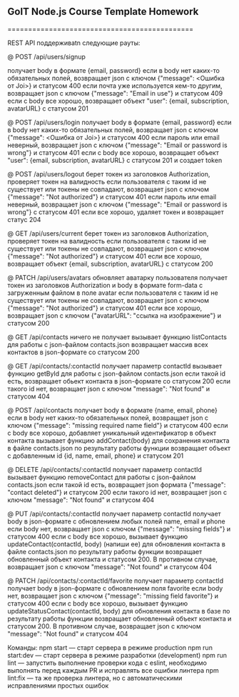 ## GoIT Node.js Course Template Homework

=============================================

REST API поддерживаtn следующие рауты:

@ POST /api/users/signup

получает body в формате {email, password}
если в body нет каких-то обязательных полей, возвращает json с ключом {"message": <Ошибка от Joi>} и статусом 400
если почта уже используется кем-то другим, возвращает json с ключом {"message": "Email in use"} и статусом 409
если с body все хорошо, возвращает объект "user": {email, subscription, avatarURL} с статусом 201

@ POST /api/users/login
получает body в формате {email, password}
если в body нет каких-то обязательных полей, возвращает json с ключом {"message": <Ошибка от Joi>} и статусом 400
если пароль или email неверный, возвращает json с ключом {"message": "Email or password is wrong"} и статусом 401
если с body все хорошо, возвращает объект "user": {email, subscription, avatarURL} с статусом 201 и создает token

@ POST /api/users/logout
берет токен из заголовков Authorization, проверяет токен на валидность
если пользователя с таким id не существует или токены не совпадают, возвращает json с ключом {"message": "Not authorized"} и статусом 401
если пароль или email неверный, возвращает json с ключом {"message": "Email or password is wrong"} с статусом 401
если все хорошо, удаляет токен и возвращает статус 204

@ GET /api/users/current
берет токен из заголовков Authorization, проверяет токен на валидность
если пользователя с таким id не существует или токены не совпадают, возвращает json с ключом {"message": "Not authorized"} и статусом 401
если все хорошо, возвращает объект {email, subscription, avatarURL} с статусом 200

@ PATCH /api/users/avatars
обновляет аватарку пользователя
получает токен из заголовков Authorization и body в формате form-data с загруженным файлом в поле avatar
если пользователя с таким id не существует или токены не совпадают, возвращает json с ключом {"message": "Not authorized"} и статусом 401
если все хорошо, возвращает json с ключом {"avatarURL": "ссылка на изображение"} и статусом 200

@ GET /api/contacts
ничего не получает
вызывает функцию listContacts для работы с json-файлом contacts.json
возвращает массив всех контактов в json-формате со статусом 200

@ GET /api/contacts/:contactId
получает параметр contactId
вызывает функцию getById для работы с json-файлом contacts.json
если такой id есть, возвращает обьект контакта в json-формате со статусом 200
если такого id нет, возвращает json с ключом "message": "Not found" и статусом 404

@ POST /api/contacts
получает body в формате {name, email, phone}
если в body нет каких-то обязательных полей, возвращает json с ключом {"message": "missing required name field"} и статусом 400
если с body все хорошо, добавляет уникальный идентификатор в объект контакта
вызывает функцию addContact(body) для сохранения контакта в файле contacts.json
по результату работы функции возвращает объект с добавленным id {id, name, email, phone} и статусом 201

@ DELETE /api/contacts/:contactId
получает параметр contactId
вызывает функцию removeContact для работы с json-файлом contacts.json
если такой id есть, возвращает json формата {"message": "contact deleted"} и статусом 200
если такого id нет, возвращает json с ключом "message": "Not found" и статусом 404

@ PUT /api/contacts/:contactId
получает параметр contactId
получает body в json-формате c обновлением любых полей name, email и phone
если body нет, возвращает json с ключом {"message": "missing fields"} и статусом 400
если с body все хорошо, вызывает функцию updateContact(contactId, body) (напиши ее) для обновления контакта в файле contacts.json
по результату работы функции возвращает обновленный объект контакта и статусом 200. В противном случае, возвращает json с ключом "message": "Not found" и статусом 404

@ PATCH /api/contacts/:contactId/favorite
получает параметр contactId
получает body в json-формате c обновлением поля favorite
если body нет, возвращает json с ключом {"message": "missing field favorite"} и статусом 400
если с body все хорошо, вызывает функцию updateStatusContact(contactId, body) для обновления контакта в базе
по результату работы функции возвращает обновленный объект контакта и статусом 200. В противном случае, возвращает json с ключом "message": "Not found" и статусом 404

Команды:
npm start — старт сервера в режиме production
npm run start:dev — старт сервера в режиме разработки (development)
npm run lint — запустить выполнение проверки кода с eslint, необходимо выполнять перед каждым PR и исправлять все ошибки линтера
npm lint:fix — та же проверка линтера, но с автоматическими исправлениями простых ошибок
